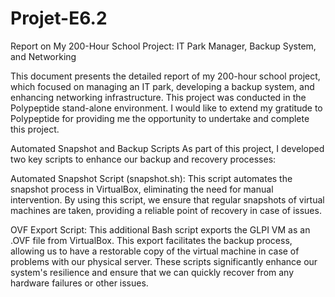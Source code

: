 # Projet-E6.2

Report on My 200-Hour School Project: IT Park Manager, Backup System, and Networking

This document presents the detailed report of my 200-hour school project, which focused on managing an IT park, developing a backup system, and enhancing networking infrastructure. This project was conducted in the Polypeptide stand-alone environment.
I would like to extend my gratitude to Polypeptide for providing me the opportunity to undertake and complete this project.

Automated Snapshot and Backup Scripts
As part of this project, I developed two key scripts to enhance our backup and recovery processes:

Automated Snapshot Script (snapshot.sh):
This script automates the snapshot process in VirtualBox, eliminating the need for manual intervention. By using this script, we ensure that regular snapshots of virtual machines are taken, providing a reliable point of recovery in case of issues.

OVF Export Script:
This additional Bash script exports the GLPI VM as an .OVF file from VirtualBox. This export facilitates the backup process, allowing us to have a restorable copy of the virtual machine in case of problems with our physical server.
These scripts significantly enhance our system's resilience and ensure that we can quickly recover from any hardware failures or other issues.
